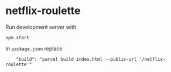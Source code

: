 # netflix-roulette

Run development server with
```
npm start
```

In `package.json` replace
```
    "build": "parcel build index.html --public-url '/netflix-roulette'"
```